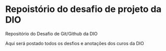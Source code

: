 # Repoistório do desafio de projeto da DIO
Repositório do Desafio de Git/Github da DIO

Aqui será postado todos os desfios e anotações dos curos da DIO